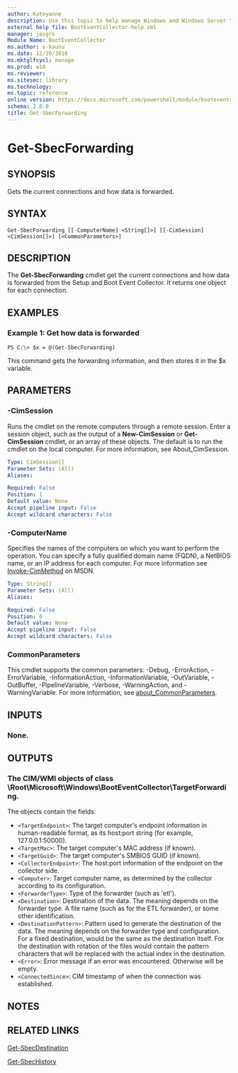 ```yaml
---
author: Kateyanne
description: Use this topic to help manage Windows and Windows Server technologies with Windows PowerShell.
external help file: BootEventCollector-help.xml
manager: jasgro
Module Name: BootEventCollector
ms.author: v-kaunu
ms.date: 12/20/2016
ms.mktglfcycl: manage
ms.prod: w10
ms.reviewer: 
ms.sitesec: library
ms.technology: 
ms.topic: reference
online version: https://docs.microsoft.com/powershell/module/booteventcollector/get-sbecforwarding?view=windowsserver2019-ps&wt.mc_id=ps-gethelp
schema: 2.0.0
title: Get-SbecForwarding
---
```


# Get-SbecForwarding

## SYNOPSIS
Gets the current connections and how data is forwarded.

## SYNTAX

```
Get-SbecForwarding [[-ComputerName] <String[]>] [[-CimSession] <CimSession[]>] [<CommonParameters>]
```

## DESCRIPTION
The **Get-SbecForwarding** cmdlet get the current connections and how data is forwarded from the Setup and Boot Event Collector.
It returns one object for each connection.

## EXAMPLES

### Example 1: Get how data is forwarded
```
PS C:\> $x = @(Get-SbecForwarding)
```

This command gets the forwarding information, and then stores it in the $x variable.

## PARAMETERS

### -CimSession
Runs the cmdlet on the remote computers through a remote session.
Enter a session object, such as the output of a **New-CimSession** or **Get-CimSession** cmdlet, or an array of these objects.
The default is to run the cmdlet on the local computer.
For more information, see About_CimSession.

```yaml
Type: CimSession[]
Parameter Sets: (All)
Aliases: 

Required: False
Position: 1
Default value: None
Accept pipeline input: False
Accept wildcard characters: False
```

### -ComputerName
Specifies the names of the computers on which you want to perform the operation.
You can specify a fully qualified domain name (FQDN), a NetBIOS name, or an IP address for each computer.
For more information see [Invoke-CimMethod](https://go.microsoft.com/fwlink/?LinkId=808801) on MSDN.

```yaml
Type: String[]
Parameter Sets: (All)
Aliases: 

Required: False
Position: 0
Default value: None
Accept pipeline input: False
Accept wildcard characters: False
```

### CommonParameters
This cmdlet supports the common parameters: -Debug, -ErrorAction, -ErrorVariable, -InformationAction, -InformationVariable, -OutVariable, -OutBuffer, -PipelineVariable, -Verbose, -WarningAction, and -WarningVariable. For more information, see [about_CommonParameters](https://go.microsoft.com/fwlink/?LinkID=113216).

## INPUTS

### None.

## OUTPUTS

### The CIM/WMI objects of class \Root\Microsoft\Windows\BootEventCollector\TargetForwarding.
The objects contain the fields: 

- `<TargetEndpoint>`: The target computer's endpoint information in human-readable format, as its host:port string (for example, 127.0.0.1:50000). 
- `<TargetMac>`: The target computer's MAC address (if known). 
- `<TargetGuid>`: The target computer's SMBIOS GUID (if known). 
- `<CollectorEndpoint>`: The host:port information of the endpoint on the collector side. 
- `<Computer>`: Target computer name, as determined by the collector according to its configuration. 
- `<ForwarderType>`: Type of the forwarder (such as 'etl'). 
- `<Destination>`: Destination of the data.
The meaning depends on the forwarder type.
A file name (such as for the ETL forwarder), or some other identification. 
- `<DestinationPattern>`: Pattern used to generate the destination of the data.
The meaning depends on the forwarder type and configuration.
For a fixed destination, would be the same as the destination itself.
For the destination with rotation of the files would contain the pattern characters that will be replaced with the actual index in the destination. 
- `<Error>`: Error message if an error was encountered.
Otherwise will be empty. 
- `<ConnectedSince>`: CIM timestamp of when the connection was established.

## NOTES

## RELATED LINKS

[Get-SbecDestination](./Get-SbecDestination.md)

[Get-SbecHistory](./Get-SbecHistory.md)

